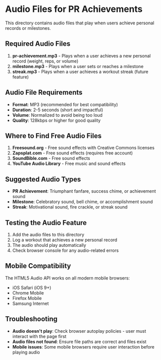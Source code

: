 # Audio Files for PR Achievements

This directory contains audio files that play when users achieve personal records or milestones.

## Required Audio Files

1. **pr-achievement.mp3** - Plays when a user achieves a new personal record (weight, reps, or volume)
2. **milestone.mp3** - Plays when a user sets or reaches a milestone
3. **streak.mp3** - Plays when a user achieves a workout streak (future feature)

## Audio File Requirements

- **Format**: MP3 (recommended for best compatibility)
- **Duration**: 2-5 seconds (short and impactful)
- **Volume**: Normalized to avoid being too loud
- **Quality**: 128kbps or higher for good quality

## Where to Find Free Audio Files

1. **Freesound.org** - Free sound effects with Creative Commons licenses
2. **Zapsplat.com** - Free sound effects (requires free account)
3. **SoundBible.com** - Free sound effects
4. **YouTube Audio Library** - Free music and sound effects

## Suggested Audio Types

- **PR Achievement**: Triumphant fanfare, success chime, or achievement sound
- **Milestone**: Celebratory sound, bell chime, or accomplishment sound
- **Streak**: Motivational sound, fire crackle, or streak sound

## Testing the Audio Feature

1. Add the audio files to this directory
2. Log a workout that achieves a new personal record
3. The audio should play automatically
4. Check browser console for any audio-related errors

## Mobile Compatibility

The HTML5 Audio API works on all modern mobile browsers:
- iOS Safari (iOS 9+)
- Chrome Mobile
- Firefox Mobile
- Samsung Internet

## Troubleshooting

- **Audio doesn't play**: Check browser autoplay policies - user must interact with the page first
- **Audio files not found**: Ensure file paths are correct and files exist
- **Mobile issues**: Some mobile browsers require user interaction before playing audio
